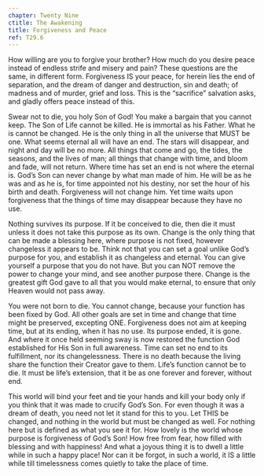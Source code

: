 ```yaml
---
chapter: Twenty Nine
ctitle: The Awakening
title: Forgiveness and Peace
ref: T29.6
---
```


How willing are you to forgive your brother? How much do you desire
peace instead of endless strife and misery and pain? These questions are
the same, in different form. Forgiveness IS your peace, for herein lies
the end of separation, and the dream of danger and destruction, sin and
death; of madness and of murder, grief and loss. This is the “sacrifice”
salvation asks, and gladly offers peace instead of this.

Swear not to die, you holy Son of God! You make a bargain that you
cannot keep. The Son of Life cannot be killed. He is immortal as his
Father. What he is cannot be changed. He is the only thing in all the
universe that MUST be one. What seems eternal all will have an end. The
stars will disappear, and night and day will be no more. All things that
come and go, the tides, the seasons, and the lives of man; all things
that change with time, and bloom and fade, will not return. Where time
has set an end is not where the eternal is. God’s Son can never change
by what man made of him. He will be as he was and as he is, for time
appointed not his destiny, nor set the hour of his birth and death.
Forgiveness will not change him. Yet time waits upon forgiveness that
the things of time may disappear because they have no use.

Nothing survives its purpose. If it be conceived to die, then die it
must unless it does not take this purpose as its own. Change is the only
thing that can be made a blessing here, where purpose is not fixed,
however changeless it appears to be. Think not that you can set a goal
unlike God’s purpose for you, and establish it as changeless and
eternal. You can give yourself a purpose that you do not have. But you
can NOT remove the power to change your mind, and see another purpose
there. Change is the greatest gift God gave to all that you would make
eternal, to ensure that only Heaven would not pass away.

You were not born to die. You cannot change, because your function has
been fixed by God. All other goals are set in time and change that time
might be preserved, excepting ONE. Forgiveness does not aim at keeping
time, but at its ending, when it has no use. Its purpose ended, it is
gone.  And where it once held seeming sway is now restored the function
God established for His Son in full awareness. Time can set no end to
its fulfillment, nor its changelessness. There is no death because the
living share the function their Creator gave to them. Life’s function
cannot be to die. It must be life’s extension, that it be as one forever
and forever, without end.

This world will bind your feet and tie your hands and kill your body
only if you think that it was made to crucify God’s Son. For even though
it was a dream of death, you need not let it stand for this to you. Let
THIS be changed, and nothing in the world but must be changed as well.
For nothing here but is defined as what you see it for. How lovely is
the world whose purpose is forgiveness of God’s Son! How free from fear,
how filled with blessing and with happiness! And what a joyous thing it
is to dwell a little while in such a happy place! Nor can it be forgot,
in such a world, it IS a little while till timelessness comes quietly to
take the place of time.

